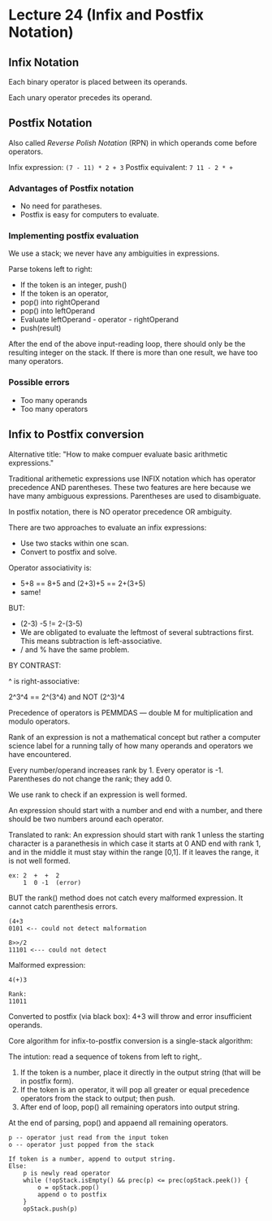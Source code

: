 # Lecture 24 (Infix and Postfix Notation)

## Infix Notation

Each binary operator is placed between its operands.

Each unary operator precedes its operand.

## Postfix Notation

Also called *Reverse Polish Notation* (RPN) in which operands come before operators.

Infix expression: `(7 - 11) * 2 + 3`
Postfix equivalent: `7 11 - 2 * +`

### Advantages of Postfix notation

* No need for paratheses.
* Postfix is easy for computers to evaluate.

### Implementing postfix evaluation

We use a stack; we never have any ambiguities in expressions.

Parse tokens left to right:

* If the token is an integer, push()
* If the token is an operator,
* pop() into rightOperand
* pop() into leftOperand
* Evaluate leftOperand - operator - rightOperand
* push(result)

After the end of the above input-reading loop, there should only be the resulting integer on the stack.
If there is more than one result, we have too many operators.

### Possible errors

* Too many operands
* Too many operators

## Infix to Postfix conversion

Alternative title: "How to make compuer evaluate basic arithmetic expressions."

Traditional arithemetic expressions use INFIX notation which has operator precedence AND parentheses.
These two features are here because we have many ambiguous expressions.
Parentheses are used to disambiguate.

In postfix notation, there is NO operator precedence OR ambiguity.

There are two approaches to evaluate an infix expressions:

* Use two stacks within one scan.
* Convert to postfix and solve.

Operator associativity is:

* 5+8 == 8+5 and (2+3)+5 == 2+(3+5)
* same!

BUT:

* (2-3) -5 != 2-(3-5)
* We are obligated to evaluate the leftmost of several subtractions first.
This means subtraction is left-associative.
* / and % have the same problem.

BY CONTRAST:

^ is right-associative:

2^3^4 == 2^(3^4) and NOT (2^3)^4

Precedence of operators is PEMMDAS — double M for multiplication and modulo operators.

Rank of an expression is not a mathematical concept but rather a computer science label for a running tally of how many operands and operators we have encountered.

Every number/operand increases rank by 1.
Every operator is -1.
Parentheses do not change the rank; they add 0.

We use rank to check if an expression is well formed.

An expression should start with a number and end with a number, and there should be two numbers around each operator.

Translated to rank: An expression should start with rank 1 unless the starting character is a paranethesis in which case it starts at 0 AND end with rank 1,
and in the middle it must stay within the range [0,1].
If it leaves the range, it is not well formed.

```
ex: 2  +  +  2
    1  0 -1  (error)
```

BUT the rank() method does not catch every malformed expression.
It cannot catch parenthesis errors.

```
(4+3
0101 <-- could not detect malformation

8>>/2
11101 <--- could not detect
```

Malformed expression:

```
4(+)3

Rank:
11011
```
Converted to postfix (via black box):
4+3 will throw and error insufficient operands.

Core algorithm for infix-to-postfix conversion is a single-stack algorithm:

The intution: read a sequence of tokens from left to right,.

1. If the token is a number, place it directly in the output string (that will be in postfix form).
2. If the token is an operator, it will pop all greater or equal precedence operators from the stack to output; then push.
3. After end of loop, pop() all remaining operators into output string.

At the end of parsing, pop() and appaend all remaining operators.

```
p -- operator just read from the input token
o -- operator just popped from the stack

If token is a number, append to output string.
Else:
    p is newly read operator
    while (!opStack.isEmpty() && prec(p) <= prec(opStack.peek()) {
        o = opStack.pop()
        append o to postfix
    }
    opStack.push(p)
```
